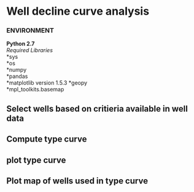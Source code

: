 # Well decline curve analysis  
### ENVIRONMENT  
**Python 2.7**  
*Required Libraries*  
*sys  
*os  
*numpy  
*pandas  
*matplotlib version 1.5.3
*geopy  
*mpl_toolkits.basemap  
  
## Select wells based on critieria available in well data  
  
## Compute type curve  
  
## plot type curve  
  
## Plot map of wells used in type curve  
  